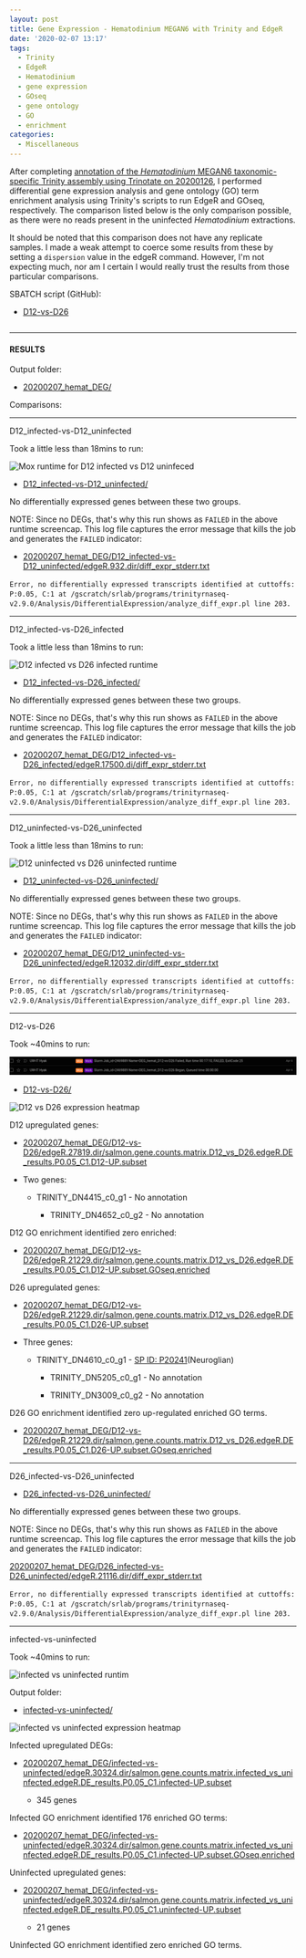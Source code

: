 ```yaml
---
layout: post
title: Gene Expression - Hematodinium MEGAN6 with Trinity and EdgeR
date: '2020-02-07 13:17'
tags:
  - Trinity
  - EdgeR
  - Hematodinium
  - gene expression
  - GOseq
  - gene ontology
  - GO
  - enrichment
categories:
  - Miscellaneous
---
```

After completing [annotation of the _Hematodinium_ MEGAN6 taxonomic-specific Trinity assembly using Trinotate on 20200126](https://robertslab.github.io/sams-notebook/2020/01/26/Transcriptome-Annotation-Trinotate-Hematodinium-MEGAN6-Taxonomic-specific-Trinity-Assembly-on-Mox.html), I performed differential gene expression analysis and gene ontology (GO) term enrichment analysis using Trinity's scripts to run EdgeR and GOseq, respectively. The comparison listed below is the only comparison possible, as there were no reads present in the uninfected _Hematodinium_ extractions.

It should be noted that this comparison does not have any replicate samples. I made a weak attempt to coerce some results from these by setting a `dispersion` value in the edgeR command. However, I'm not expecting much, nor am I certain I would really trust the results from those particular comparisons.


SBATCH script (GitHub):

- [D12-vs-D26](https://github.com/RobertsLab/sams-notebook/blob/master/sbatch_scripts/20200207_hemat_DEG_D12-vs-D26.sh)

```shell

```


---

#### RESULTS

Output folder:

- [20200207_hemat_DEG/](https://gannet.fish.washington.edu/Atumefaciens/20200207_hemat_DEG/)

Comparisons:

---

D12_infected-vs-D12_uninfected

Took a little less than 18mins to run:

![Mox runtime for D12 infected vs D12 uninfeced](https://github.com/RobertsLab/sams-notebook/blob/master/images/screencaps/20200207_hemat_DEG_D12_infected-vs-D12_uninfected_runtime.png?raw=true)

- [D12_infected-vs-D12_uninfected/](https://gannet.fish.washington.edu/Atumefaciens/20200207_hemat_DEG/D12_infected-vs-D12_uninfected)

No differentially expressed genes between these two groups.

NOTE: Since no DEGs, that's why this run shows as `FAILED` in the above runtime screencap. This log file captures the error message that kills the job and generates the `FAILED` indicator:

- [20200207_hemat_DEG/D12_infected-vs-D12_uninfected/edgeR.932.dir/diff_expr_stderr.txt](https://gannet.fish.washington.edu/Atumefaciens/20200207_hemat_DEG/D12_infected-vs-D12_uninfected/edgeR.932.dir/diff_expr_stderr.txt)

`Error, no differentially expressed transcripts identified at cuttoffs: P:0.05, C:1 at /gscratch/srlab/programs/trinityrnaseq-v2.9.0/Analysis/DifferentialExpression/analyze_diff_expr.pl line 203.`

---

D12_infected-vs-D26_infected

Took a little less than 18mins to run:

![D12 infected vs D26 infected runtime](https://github.com/RobertsLab/sams-notebook/blob/master/images/screencaps/20200207_hemat_DEG_D12_infected-vs-D26_infected_runtime.png?raw=true)

- [D12_infected-vs-D26_infected/](https://gannet.fish.washington.edu/Atumefaciens/20200207_hemat_DEG/D12_infected-vs-D26_infected)

No differentially expressed genes between these two groups.

NOTE: Since no DEGs, that's why this run shows as `FAILED` in the above runtime screencap. This log file captures the error message that kills the job and generates the `FAILED` indicator:

- [20200207_hemat_DEG/D12_infected-vs-D26_infected/edgeR.17500.di/diff_expr_stderr.txt](https://gannet.fish.washington.edu/Atumefaciens/20200207_hemat_DEG/D12_infected-vs-D26_infected/edgeR.17500.di/diff_expr_stderr.txt)

`Error, no differentially expressed transcripts identified at cuttoffs: P:0.05, C:1 at /gscratch/srlab/programs/trinityrnaseq-v2.9.0/Analysis/DifferentialExpression/analyze_diff_expr.pl line 203.`

---

D12_uninfected-vs-D26_uninfected


Took a little less than 18mins to run:

![D12 uninfected vs D26 uninfected runtime](https://github.com/RobertsLab/sams-notebook/blob/master/images/screencaps/20200207_hemat_DEG_D12_uninfected-vs-D26_uninfected_runtime.png?raw=true)


- [D12_uninfected-vs-D26_uninfected/](https://gannet.fish.washington.edu/Atumefaciens/20200207_hemat_DEG/D12_uninfected-vs-D26_uninfected)

No differentially expressed genes between these two groups.

NOTE: Since no DEGs, that's why this run shows as `FAILED` in the above runtime screencap. This log file captures the error message that kills the job and generates the `FAILED` indicator:

- [20200207_hemat_DEG/D12_uninfected-vs-D26_uninfected/edgeR.12032.dir/diff_expr_stderr.txt](https://gannet.fish.washington.edu/Atumefaciens/20200207_hemat_DEG/D12_uninfected-vs-D26_uninfected/edgeR.12032.dir/diff_expr_stderr.txt)

`Error, no differentially expressed transcripts identified at cuttoffs: P:0.05, C:1 at /gscratch/srlab/programs/trinityrnaseq-v2.9.0/Analysis/DifferentialExpression/analyze_diff_expr.pl line 203.`

---


D12-vs-D26

Took ~40mins to run:

![D12 vs D26 runtime](https://github.com/RobertsLab/sams-notebook/blob/master/images/screencaps/20200207_hemat_DEG_D12-vs-D26_runtime.png?raw=true)

- [D12-vs-D26/](https://gannet.fish.washington.edu/Atumefaciens/20200207_hemat_DEG/D12-vs-D26)

![D12 vs D26 expression heatmap](https://github.com/RobertsLab/sams-notebook/blob/master/images/screencaps/20200207_hemat_DEG_D12-vs-D26_trinity_heatmap.png?raw=true)

D12 upregulated genes:

- [20200207_hemat_DEG/D12-vs-D26/edgeR.27819.dir/salmon.gene.counts.matrix.D12_vs_D26.edgeR.DE_results.P0.05_C1.D12-UP.subset](https://gannet.fish.washington.edu/Atumefaciens/20200207_hemat_DEG/D12-vs-D26/edgeR.27819.dir/salmon.gene.counts.matrix.D12_vs_D26.edgeR.DE_results.P0.05_C1.D12-UP.subset)

- Two genes:

  - TRINITY_DN4415_c0_g1 - No annotation

	- TRINITY_DN4652_c0_g2 - No annotation

D12 GO enrichment identified zero enriched:

- [20200207_hemat_DEG/D12-vs-D26/edgeR.21229.dir/salmon.gene.counts.matrix.D12_vs_D26.edgeR.DE_results.P0.05_C1.D12-UP.subset.GOseq.enriched](https://gannet.fish.washington.edu/Atumefaciens/20200207_hemat_DEG/D12-vs-D26/edgeR.21229.dir/salmon.gene.counts.matrix.D12_vs_D26.edgeR.DE_results.P0.05_C1.D12-UP.subset.GOseq.enriched)




D26 upregulated genes:

- [20200207_hemat_DEG/D12-vs-D26/edgeR.21229.dir/salmon.gene.counts.matrix.D12_vs_D26.edgeR.DE_results.P0.05_C1.D26-UP.subset](https://gannet.fish.washington.edu/Atumefaciens/20200207_hemat_DEG/D12-vs-D26/edgeR.21229.dir/salmon.gene.counts.matrix.D12_vs_D26.edgeR.DE_results.P0.05_C1.D26-UP.subset)

- Three genes:

  - TRINITY_DN4610_c0_g1 - [SP ID: P20241](https://www.uniprot.org/uniprot/P20241)(Neuroglian)

	- TRINITY_DN5205_c0_g1 - No annotation

	- TRINITY_DN3009_c0_g2 - No annotation

D26 GO enrichment identified zero up-regulated enriched GO terms.

- [20200207_hemat_DEG/D12-vs-D26/edgeR.21229.dir/salmon.gene.counts.matrix.D12_vs_D26.edgeR.DE_results.P0.05_C1.D26-UP.subset.GOseq.enriched](https://gannet.fish.washington.edu/Atumefaciens/20200207_hemat_DEG/D12-vs-D26/edgeR.21229.dir/salmon.gene.counts.matrix.D12_vs_D26.edgeR.DE_results.P0.05_C1.D26-UP.subset.GOseq.enriched)


---

D26_infected-vs-D26_uninfected

- [D26_infected-vs-D26_uninfected/](https://gannet.fish.washington.edu/Atumefaciens/20200207_hemat_DEG/D26_infected-vs-D26_uninfected)

No differentially expressed genes between these two groups.

NOTE: Since no DEGs, that's why this run shows as `FAILED` in the above runtime screencap. This log file captures the error message that kills the job and generates the `FAILED` indicator:

[20200207_hemat_DEG/D26_infected-vs-D26_uninfected/edgeR.21116.dir/diff_expr_stderr.txt](https://gannet.fish.washington.edu/Atumefaciens/20200207_hemat_DEG/D26_infected-vs-D26_uninfected/edgeR.21116.dir/diff_expr_stderr.txt)

`Error, no differentially expressed transcripts identified at cuttoffs: P:0.05, C:1 at /gscratch/srlab/programs/trinityrnaseq-v2.9.0/Analysis/DifferentialExpression/analyze_diff_expr.pl line 203.`

---

infected-vs-uninfected

Took ~40mins to run:

![infected vs uninfected runtim](https://github.com/RobertsLab/sams-notebook/blob/master/images/screencaps/20200207_hemat_DEG_infected-vs-uninfected_runtime.png?raw=true)

Output folder:

- [infected-vs-uninfected/](https://gannet.fish.washington.edu/Atumefaciens/20200207_hemat_DEG/infected-vs-uninfected)

![infected vs uninfected expression heatmap](https://github.com/RobertsLab/sams-notebook/blob/master/images/screencaps/20200207_hemat_DEG_infected-vs-uninfected_trinity_heatmap.png?raw=true)

Infected upregulated DEGs:

- [20200207_hemat_DEG/infected-vs-uninfected/edgeR.30324.dir/salmon.gene.counts.matrix.infected_vs_uninfected.edgeR.DE_results.P0.05_C1.infected-UP.subset](https://gannet.fish.washington.edu/Atumefaciens/20200207_hemat_DEG/infected-vs-uninfected/edgeR.30324.dir/salmon.gene.counts.matrix.infected_vs_uninfected.edgeR.DE_results.P0.05_C1.infected-UP.subset)

  - 345 genes

Infected GO enrichment identified 176 enriched GO terms:

- [20200207_hemat_DEG/infected-vs-uninfected/edgeR.30324.dir/salmon.gene.counts.matrix.infected_vs_uninfected.edgeR.DE_results.P0.05_C1.infected-UP.subset.GOseq.enriched](https://gannet.fish.washington.edu/Atumefaciens/20200207_hemat_DEG/infected-vs-uninfected/edgeR.30324.dir/salmon.gene.counts.matrix.infected_vs_uninfected.edgeR.DE_results.P0.05_C1.infected-UP.subset.GOseq.enriched)

Uninfected upregulated genes:

- [20200207_hemat_DEG/infected-vs-uninfected/edgeR.30324.dir/salmon.gene.counts.matrix.infected_vs_uninfected.edgeR.DE_results.P0.05_C1.uninfected-UP.subset](https://gannet.fish.washington.edu/Atumefaciens/20200207_hemat_DEG/infected-vs-uninfected/edgeR.30324.dir/salmon.gene.counts.matrix.infected_vs_uninfected.edgeR.DE_results.P0.05_C1.uninfected-UP.subset)

  - 21 genes

Uninfected GO enrichment identified zero enriched GO terms.
